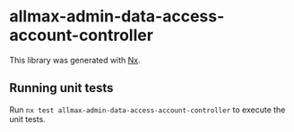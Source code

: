 # allmax-admin-data-access-account-controller

This library was generated with [Nx](https://nx.dev).

## Running unit tests

Run `nx test allmax-admin-data-access-account-controller` to execute the unit tests.
